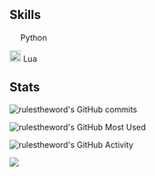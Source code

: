 ## Skills

<img width="15" src="https://external-content.duckduckgo.com/iu/?u=https%3A%2F%2Flogos-download.com%2Fwp-content%2Fuploads%2F2016%2F10%2FPython_logo_icon.png&f=1&nofb=1" /> Python

<img width="20" src="https://upload.wikimedia.org/wikipedia/commons/c/cf/Lua-Logo.svg" /> Lua

## Stats

![rulestheword's GitHub commits](https://github-readme-streak-stats.herokuapp.com/?user=rulestheword&theme=transparent&hide_border=true)

![rulestheword's GitHub Most Used](https://github-readme-stats.vercel.app/api/top-langs/?username=rulestheword&layout=donut&theme=transparent&hide_border=true)

![rulestheword's GitHub Activity](https://github-readme-stats.vercel.app/api/wakatime?username=rulestheword&theme=transparent&v=2&hide_border=true)

![](https://komarev.com/ghpvc/?username=rulestheword&color=blue)
